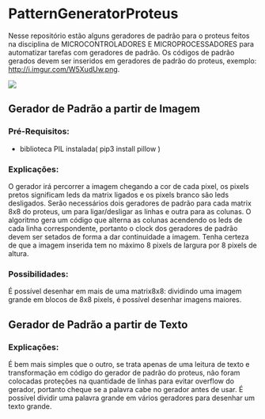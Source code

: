 # PatternGeneratorProteus
Nesse repositório estão alguns geradores de padrão para o proteus feitos na disciplina de MICROCONTROLADORES E MICROPROCESSADORES para automatizar tarefas com geradores de padrão. Os códigos de padrão gerados devem ser inseridos em geradores de padrão do proteus, exemplo: http://i.imgur.com/W5XudUw.png.

![](http://i.imgur.com/W5XudUw.png)

## Gerador de Padrão a partir de Imagem

### Pré-Requisitos:
* biblioteca PIL instalada( pip3 install pillow )

### Explicações:
O gerador irá percorrer a imagem chegando a cor de cada pixel, os pixels pretos significam leds da matrix ligados e os pixels branco são leds desligados. Serão necessários dois geradores de padrão para cada matrix 8x8 do proteus, um para ligar/desligar as linhas e outra para as colunas. O algoritmo gera um código que alterna as colunas acendendo os leds de cada linha correspondente, portanto o clock dos geradores de padrão devem ser setados de forma a dar continuidade a imagem.
Tenha certeza de que a imagem inserida tem no máximo 8 pixels de largura por 8 pixels de altura.

### Possibilidades:
É possível desenhar em mais de uma matrix8x8: dividindo uma imagem grande em blocos de 8x8 pixels, é possível desenhar imagens maiores.

## Gerador de Padrão a partir de Texto

### Explicações:
É bem mais simples que o outro, se trata apenas de uma leitura de texto e transformação em código do gerador de padrão do proteus, não foram colocadas proteções na quantidade de linhas para evitar overflow do gerador, portanto cheque se a palavra cabe no gerador antes de usar. É possível dividir uma palavra grande em vários geradores para desenhar um texto grande.

